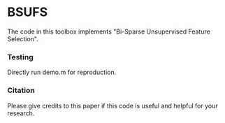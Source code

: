 # BSUFS

The code in this toolbox implements "Bi-Sparse Unsupervised Feature Selection". 


### Testing
Directly run demo.m for reproduction.

### Citation
Please give credits to this paper if this code is useful and helpful for your research.

